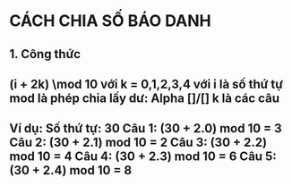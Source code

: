 # CÁCH CHIA SỐ BÁO DANH

## 1. Công thức

(i + 2k) \mod 10 với  k = 0,1,2,3,4 
với i là số thứ tự
mod là phép chia lấy dư: Alpha []/[]
k là các câu
---

Ví dụ:
Số thứ tự: 30
Câu 1: (30 + 2.0) mod 10 = 3
Câu 2: (30 + 2.1) mod 10 = 2
Câu 3: (30 + 2.2) mod 10 = 4
Câu 4: (30 + 2.3) mod 10 = 6
Câu 5: (30 + 2.4) mod 10 = 8
---

